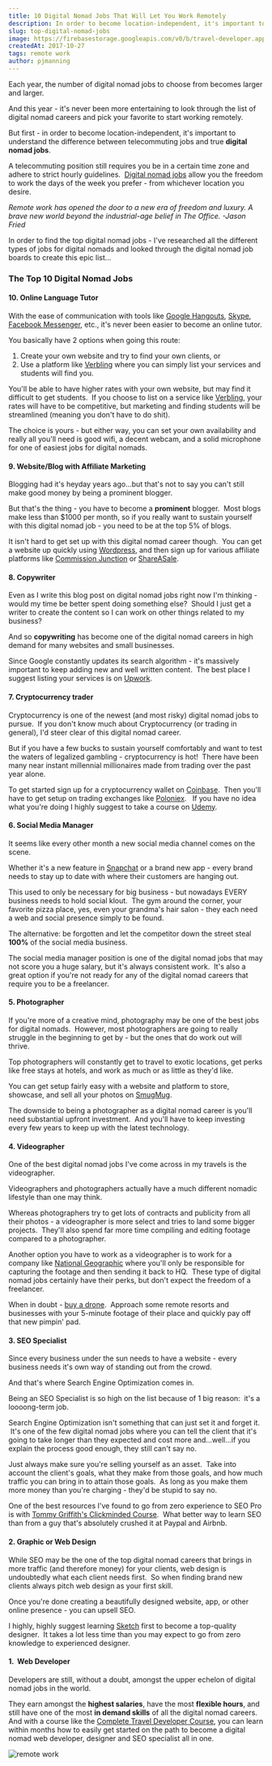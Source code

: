 ```yaml
---
title: 10 Digital Nomad Jobs That Will Let You Work Remotely
description: In order to become location-independent, it's important to understand the difference between telecommuting jobs and true digital nomad jobs.
slug: top-digital-nomad-jobs
image: https://firebasestorage.googleapis.com/v0/b/travel-developer.appspot.com/o/posts%2Fdigital-nomad-jobs%2Fdigitalnomadjob.jpg?alt=media&token=2b508677-3b86-4562-8e6a-563dbd8b15e4
createdAt: 2017-10-27
tags: remote work
author: pjmanning
---
```


Each year, the number of digital nomad jobs to choose from becomes larger and larger.

And this year - it's never been more entertaining to look through the list of digital nomad careers and pick your favorite to start working remotely.

But first - in order to become location-independent, it's important to understand the difference between telecommuting jobs and true **digital nomad jobs**.

A telecommuting position still requires you be in a certain time zone and adhere to strict hourly guidelines.  [Digital nomad jobs](http://remoteok.io/) allow you the freedom to work the days of the week you prefer - from whichever location you desire.

_Remote work has opened the door to a new era of freedom and luxury. A brave new world beyond the industrial-age belief in The Office. -Jason Fried_

In order to find the top digital nomad jobs - I've researched all the different types of jobs for digital nomads and looked through the digital nomad job boards to create this epic list...

### The Top 10 Digital Nomad Jobs

#### 10. Online Language Tutor

With the ease of communication with tools like [Google Hangouts](https://hangouts.google.com/), [Skype](https://www.skype.com/en/), [Facebook Messenger](https://www.messenger.com/), etc., it's never been easier to become an online tutor.

You basically have 2 options when going this route:

1. Create your own website and try to find your own clients, or
2. Use a platform like [Verbling](https://shareasale.com/r.cfm?b=736250&u=1363853&m=57224&urllink=&afftrack=) where you can simply list your services and students will find you.

You'll be able to have higher rates with your own website, but may find it difficult to get students.  If you choose to list on a service like [Verbling](https://shareasale.com/r.cfm?b=736250&u=1363853&m=57224&urllink=&afftrack=), your rates will have to be competitive, but marketing and finding students will be streamlined (meaning you don't have to do shit).

The choice is yours - but either way, you can set your own availability and really all you'll need is good wifi, a decent webcam, and a solid microphone for one of easiest jobs for digital nomads.

#### 9. Website/Blog with Affiliate Marketing

Blogging had it's heyday years ago...but that's not to say you can't still make good money by being a prominent blogger.

But that's the thing - you have to become a **prominent** blogger.  Most blogs make less than \$1000 per month, so if you really want to sustain yourself with this digital nomad job - you need to be at the top 5% of blogs.

It isn't hard to get set up with this digital nomad career though.  You can get a website up quickly using [Wordpress](https://wordpress.com/), and then sign up for various affiliate platforms like [Commission Junction](http://www.cj.com/) or [ShareASale](https://www.shareasale.com/).

#### 8. Copywriter

Even as I write this blog post on digital nomad jobs right now I'm thinking - would my time be better spent doing something else?  Should I just get a writer to create the content so I can work on other things related to my business?

And so **copywriting** has become one of the digital nomad careers in high demand for many websites and small businesses.

Since Google constantly updates its search algorithm - it's massively important to keep adding new and well written content.  The best place I suggest listing your services is on [Upwork](https://upwork.com/).

#### 7. Cryptocurrency trader

Cryptocurrency is one of the newest (and most risky) digital nomad jobs to pursue.  If you don't know much about Cryptocurrency (or trading in general), I'd steer clear of this digital nomad career.

But if you have a few bucks to sustain yourself comfortably and want to test the waters of legalized gambling - cryptocurrency is hot!  There have been many near instant millennial millionaires made from trading over the past year alone.

To get started sign up for a cryptocurrency wallet on [Coinbase](https://www.coinbase.com/).  Then you'll have to get setup on trading exchanges like [Poloniex](https://poloniex.com/).   If you have no idea what you're doing I highly suggest to take a course on [Udemy](https://udemy.com/).

#### 6. Social Media Manager

It seems like every other month a new social media channel comes on the scene.

Whether it's a new feature in [Snapchat](https://www.snapchat.com/) or a brand new app - every brand needs to stay up to date with where their customers are hanging out.

This used to only be necessary for big business - but nowadays EVERY business needs to hold social klout.  The gym around the corner, your favorite pizza place, yes, even your grandma's hair salon - they each need a web and social presence simply to be found.

The alternative: be forgotten and let the competitor down the street steal **100%** of the social media business.

The social media manager position is one of the digital nomad jobs that may not score you a huge salary, but it's always consistent work.  It's also a great option if you're not ready for any of the digital nomad careers that require you to be a freelancer.

#### 5. Photographer

If you're more of a creative mind, photography may be one of the best jobs for digital nomads.  However, most photographers are going to really struggle in the beginning to get by - but the ones that do work out will thrive.

Top photographers will constantly get to travel to exotic locations, get perks like free stays at hotels, and work as much or as little as they'd like.

You can get setup fairly easy with a website and platform to store, showcase, and sell all your photos on [SmugMug](https://shareasale.com/r.cfm?b=523334&u=1363853&m=49765&urllink=&afftrack=).

The downside to being a photographer as a digital nomad career is you'll need substantial upfront investment.  And you'll have to keep investing every few years to keep up with the latest technology.

#### 4. Videographer

One of the best digital nomad jobs I've come across in my travels is the videographer.

Videographers and photographers actually have a much different nomadic lifestyle than one may think.

Whereas photographers try to get lots of contracts and publicity from all their photos - a videographer is more select and tries to land some bigger projects.  They'll also spend far more time compiling and editing footage compared to a photographer.

Another option you have to work as a videographer is to work for a company like [National Geographic](https://www-s.nationalgeographic.com/) where you'll only be responsible for capturing the footage and then sending it back to HQ.  These type of digital nomad jobs certainly have their perks, but don't expect the freedom of a freelancer.

When in doubt - [buy a drone](https://amzn.to/2zam8Sa).  Approach some remote resorts and businesses with your 5-minute footage of their place and quickly pay off that new pimpin' pad.

#### 3. SEO Specialist

Since every business under the sun needs to have a website - every business needs it's own way of standing out from the crowd.

And that's where Search Engine Optimization comes in.

Being an SEO Specialist is so high on the list because of 1 big reason:  it's a loooong-term job.

Search Engine Optimization isn't something that can just set it and forget it.  It's one of the few digital nomad jobs where you can tell the client that it's going to take longer than they expected and cost more and...well...if you explain the process good enough, they still can't say no.

Just always make sure you're selling yourself as an asset.  Take into account the client's goals, what they make from those goals, and how much traffic you can bring in to attain those goals.  As long as you make them more money than you're charging - they'd be stupid to say no.

One of the best resources I've found to go from zero experience to SEO Pro is with [Tommy Griffith's Clickminded Course](https://traveldeveloper--clickminded.thrivecart.com/seo-individuals/).  What better way to learn SEO than from a guy that's absolutely crushed it at Paypal and Airbnb.

#### 2. Graphic or Web Design

While SEO may be the one of the top digital nomad careers that brings in more traffic (and therefore money) for your clients, web design is undoubtedly what each client needs first.  So when finding brand new clients always pitch web design as your first skill.

Once you're done creating a beautifully designed website, app, or other online presence - you can upsell SEO.

I highly, highly suggest learning [Sketch](https://sketchapp.com/) first to become a top-quality designer.  It takes a lot less time than you may expect to go from zero knowledge to experienced designer.

#### 1.  Web Developer

Developers are still, without a doubt, amongst the upper echelon of digital nomad jobs in the world.

They earn amongst the **highest salaries**, have the most **flexible hours**, and still have one of the most **in demand skills** of all the digital nomad careers. And with a course like the [Complete Travel Developer Course](https://www.traveldeveloper.com/), you can learn within months how to easily get started on the path to become a digital nomad web developer, designer and SEO specialist all in one.

![remote work](https://firebasestorage.googleapis.com/v0/b/travel-developer.appspot.com/o/posts%2Fdigital-nomad-jobs%2Fdigital-nomad-career.jpg?alt=media&token=5b638b4d-f42e-48c9-af3f-f13db35806ba)
